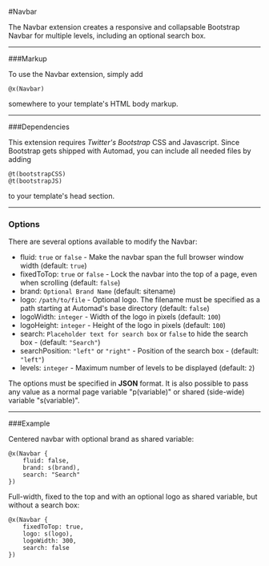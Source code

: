 #Navbar

The Navbar extension creates a responsive and collapsable Bootstrap Navbar for multiple levels, including an optional search box.

---

###Markup

To use the Navbar extension, simply add 

	@x(Navbar)
	
somewhere to your template's HTML body markup.

---

###Dependencies

This extension requires *Twitter's Bootstrap* CSS and Javascript.
Since Bootstrap gets shipped with Automad, you can include all needed files by adding

	@t(bootstrapCSS)
	@t(bootstrapJS)
	
to your template's head section.	

---

### Options

There are several options available to modify the Navbar:

- fluid: `true` or `false` - Make the navbar span the full browser window width (default: `true`)
- fixedToTop: `true` or `false` - Lock the navbar into the top of a page, even when scrolling (default: `false`)
- brand: `Optional Brand Name` (default: sitename)
- logo: `/path/to/file` - Optional logo. The filename must be specified as a path starting at Automad's base directory (default: `false`)
- logoWidth: `integer` - Width of the logo in pixels (default: `100`)
- logoHeight: `integer` - Height of the logo in pixels (default: `100`)
- search: `Placeholder text for search box` or `false` to hide the search box - (default: `"Search"`)
- searchPosition: `"left"` or `"right"` - Position of the search box - (default: `"left"`)
- levels: `integer` - Maximum number of levels to be displayed (default: `2`)

The options must be specified in **JSON** format. 
It is also possible to pass any value as a normal page variable "p(variable)" or shared (side-wide) variable "s(variable)".

---

###Example

Centered navbar with optional brand as shared variable:

	@x(Navbar {
		fluid: false,
		brand: s(brand),
		search: "Search"
	})
	
Full-width, fixed to the top and with an optional logo as shared variable, but without a search box:

	@x(Navbar {
		fixedToTop: true,
		logo: s(logo),
		logoWidth: 300,
		search: false
	})